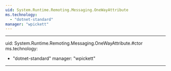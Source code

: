 ```yaml
---
uid: System.Runtime.Remoting.Messaging.OneWayAttribute
ms.technology: 
  - "dotnet-standard"
manager: "wpickett"
---
```


---
uid: System.Runtime.Remoting.Messaging.OneWayAttribute.#ctor
ms.technology: 
  - "dotnet-standard"
manager: "wpickett"
---
